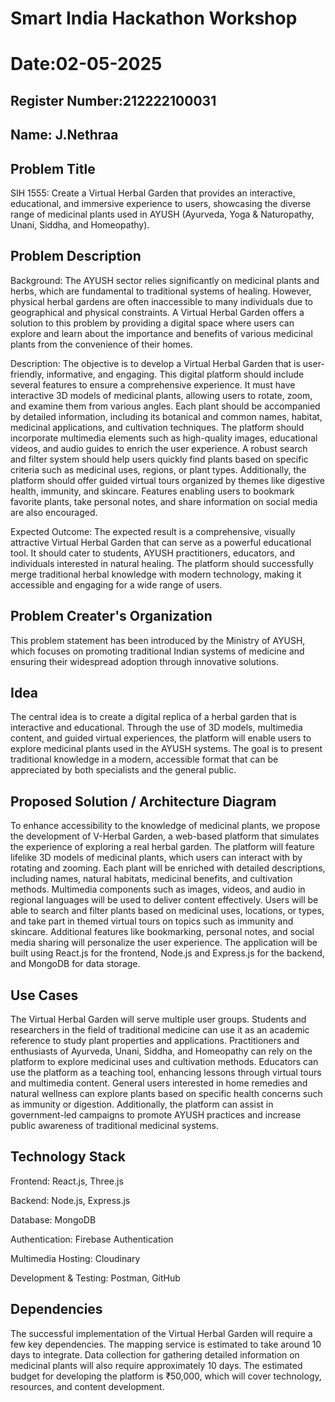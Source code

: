 # Smart India Hackathon Workshop
# Date:02-05-2025

## Register Number:212222100031
## Name: J.Nethraa

## Problem Title
SIH 1555: Create a Virtual Herbal Garden that provides an interactive, educational, and immersive experience to users, showcasing the diverse range of medicinal plants used in AYUSH (Ayurveda, Yoga & Naturopathy, Unani, Siddha, and Homeopathy).

## Problem Description

Background: The AYUSH sector relies significantly on medicinal plants and herbs, which are fundamental to traditional systems of healing. However, physical herbal gardens are often inaccessible to many individuals due to geographical and physical constraints. A Virtual Herbal Garden offers a solution to this problem by providing a digital space where users can explore and learn about the importance and benefits of various medicinal plants from the convenience of their homes.

Description: The objective is to develop a Virtual Herbal Garden that is user-friendly, informative, and engaging. This digital platform should include several features to ensure a comprehensive experience. It must have interactive 3D models of medicinal plants, allowing users to rotate, zoom, and examine them from various angles. Each plant should be accompanied by detailed information, including its botanical and common names, habitat, medicinal applications, and cultivation techniques. The platform should incorporate multimedia elements such as high-quality images, educational videos, and audio guides to enrich the user experience. A robust search and filter system should help users quickly find plants based on specific criteria such as medicinal uses, regions, or plant types. Additionally, the platform should offer guided virtual tours organized by themes like digestive health, immunity, and skincare. Features enabling users to bookmark favorite plants, take personal notes, and share information on social media are also encouraged.

Expected Outcome: The expected result is a comprehensive, visually attractive Virtual Herbal Garden that can serve as a powerful educational tool. It should cater to students, AYUSH practitioners, educators, and individuals interested in natural healing. The platform should successfully merge traditional herbal knowledge with modern technology, making it accessible and engaging for a wide range of users.

## Problem Creater's Organization
This problem statement has been introduced by the Ministry of AYUSH, which focuses on promoting traditional Indian systems of medicine and ensuring their widespread adoption through innovative solutions.

## Idea
The central idea is to create a digital replica of a herbal garden that is interactive and educational. Through the use of 3D models, multimedia content, and guided virtual experiences, the platform will enable users to explore medicinal plants used in the AYUSH systems. The goal is to present traditional knowledge in a modern, accessible format that can be appreciated by both specialists and the general public.

## Proposed Solution / Architecture Diagram
To enhance accessibility to the knowledge of medicinal plants, we propose the development of V-Herbal Garden, a web-based platform that simulates the experience of exploring a real herbal garden. The platform will feature lifelike 3D models of medicinal plants, which users can interact with by rotating and zooming. Each plant will be enriched with detailed descriptions, including names, natural habitats, medicinal benefits, and cultivation methods. Multimedia components such as images, videos, and audio in regional languages will be used to deliver content effectively. Users will be able to search and filter plants based on medicinal uses, locations, or types, and take part in themed virtual tours on topics such as immunity and skincare. Additional features like bookmarking, personal notes, and social media sharing will personalize the user experience. The application will be built using React.js for the frontend, Node.js and Express.js for the backend, and MongoDB for data storage.

## Use Cases
The Virtual Herbal Garden will serve multiple user groups. Students and researchers in the field of traditional medicine can use it as an academic reference to study plant properties and applications. Practitioners and enthusiasts of Ayurveda, Unani, Siddha, and Homeopathy can rely on the platform to explore medicinal uses and cultivation methods. Educators can use the platform as a teaching tool, enhancing lessons through virtual tours and multimedia content. General users interested in home remedies and natural wellness can explore plants based on specific health concerns such as immunity or digestion. Additionally, the platform can assist in government-led campaigns to promote AYUSH practices and increase public awareness of traditional medicinal systems.


## Technology Stack

Frontend: React.js, Three.js

Backend: Node.js, Express.js

Database: MongoDB

Authentication: Firebase Authentication

Multimedia Hosting: Cloudinary

Development & Testing: Postman, GitHub

## Dependencies

The successful implementation of the Virtual Herbal Garden will require a few key dependencies. The mapping service is estimated to take around 10 days to integrate. Data collection for gathering detailed information on medicinal plants will also require approximately 10 days. The estimated budget for developing the platform is ₹50,000, which will cover technology, resources, and content development.
